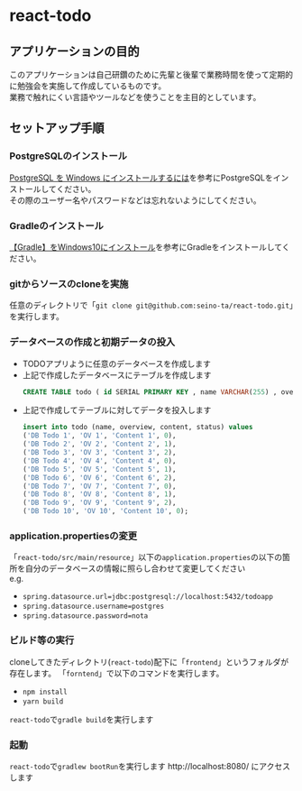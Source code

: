 # react-todo
## アプリケーションの目的
このアプリケーションは自己研鑽のために先輩と後輩で業務時間を使って定期的に勉強会を実施して作成しているものです。  
業務で触れにくい言語やツールなどを使うことを主目的としています。

## セットアップ手順

### PostgreSQLのインストール
[PostgreSQL を Windows にインストールするには](https://qiita.com/tom-sato/items/037b8f8cb4b326710f71)を参考にPostgreSQLをインストールしてください。  
その際のユーザー名やパスワードなどは忘れないようにしてください。

### Gradleのインストール
[【Gradle】をWindows10にインストール](https://qiita.com/j-work/items/3fcf191cc8779c31ce35)を参考にGradleをインストールしてください。

### gitからソースのcloneを実施
任意のディレクトリで「`git clone git@github.com:seino-ta/react-todo.git`」を実行します。

### データベースの作成と初期データの投入
 - TODOアプリように任意のデータベースを作成します
 - 上記で作成したデータベースにテーブルを作成します  
   ```sql
   CREATE TABLE todo ( id SERIAL PRIMARY KEY , name VARCHAR(255) , overview VARCHAR(255) , content VARCHAR(10000) , status INT);
   ```
 - 上記で作成してテーブルに対してデータを投入します
   ```sql
   insert into todo (name, overview, content, status) values 
   ('DB Todo 1', 'OV 1', 'Content 1', 0),
   ('DB Todo 2', 'OV 2', 'Content 2', 1),
   ('DB Todo 3', 'OV 3', 'Content 3', 2),
   ('DB Todo 4', 'OV 4', 'Content 4', 0),
   ('DB Todo 5', 'OV 5', 'Content 5', 1),
   ('DB Todo 6', 'OV 6', 'Content 6', 2),
   ('DB Todo 7', 'OV 7', 'Content 7', 0),
   ('DB Todo 8', 'OV 8', 'Content 8', 1),
   ('DB Todo 9', 'OV 9', 'Content 9', 2),
   ('DB Todo 10', 'OV 10', 'Content 10', 0);
   ```

### application.propertiesの変更
「`react-todo/src/main/resource`」以下の`application.properties`の以下の箇所を自分のデータベースの情報に照らし合わせて変更してください  
 e.g.  
 - `spring.datasource.url=jdbc:postgresql://localhost:5432/todoapp`
 - `spring.datasource.username=postgres`
 - `spring.datasource.password=nota`


### ビルド等の実行
cloneしてきたディレクトリ(`react-todo`)配下に「`frontend`」というフォルダが存在します。
「`forntend`」で以下のコマンドを実行します。
 - `npm install`
 - `yarn build`
 
 `react-todo`で`gradle build`を実行します
 
 ### 起動
  `react-todo`で`gradlew bootRun`を実行します
  http://localhost:8080/ にアクセスします
  
  
  
  
